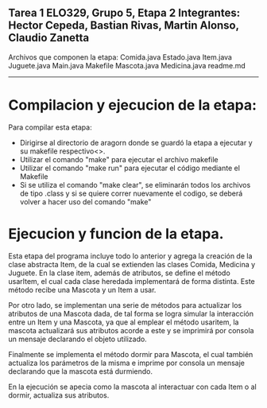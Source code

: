Tarea 1 ELO329, Grupo 5, Etapa 2
Integrantes: Hector Cepeda, Bastian Rivas, Martin Alonso, Claudio Zanetta
-------------------------------------------------------------------------
Archivos que componen la etapa:
Comida.java
Estado.java
Item.java
Juguete.java
Main.java
Makefile
Mascota.java
Medicina.java
readme.md

------------------------------------------------------------------------
# Compilacion y ejecucion de la etapa:

Para compilar esta etapa:
* Dirigirse al directorio de aragorn donde se guardó la etapa a ejecutar y su makefile respectivo<>.
* Utilizar el comando "make" para ejecutar el archivo makefile
* Utilizar el comando "make run" para ejecutar el código mediante el Makefile
* Si se utiliza el comando "make clear", se eliminarán todos los archivos de tipo .class y si se quiere correr nuevamente el codigo, se deberá volver a hacer uso del comando "make"

# Ejecucion y funcion de la etapa.

Esta etapa del programa incluye todo lo anterior y agrega la creación de la clase abstracta Item, de la cual se extienden las clases Comida, Medicina y Juguete.
En la clase item, además de atributos, se define el método usarItem, el cual cada clase heredada implementará de forma distinta. Este método recibe una Mascota y un Item a usar.

Por otro lado, se implementan una serie de métodos para actualizar los atributos de una Mascota dada, de tal forma se logra simular la interacción entre un Item y una Mascota, ya que al emplear el método usaritem, la mascota actualizará sus atributos acorde a este y se imprimirá por consola un mensaje declarando el objeto utilizado.

Finalmente se implementa el método dormir para Mascota, el cual también actualiza los parámetros de la misma e imprime por consola un mensaje declarando que la mascota está durmiendo.

En la ejecución se apecia como la mascota al interactuar con cada Item o al dormir, actualiza sus atributos.


